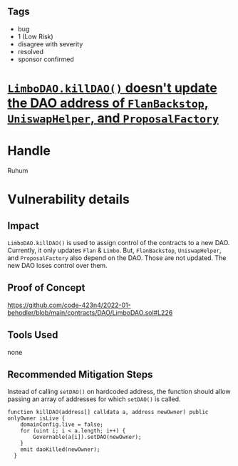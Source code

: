 ## Tags

- bug
- 1 (Low Risk)
- disagree with severity
- resolved
- sponsor confirmed

# [`LimboDAO.killDAO()` doesn't update the DAO address of `FlanBackstop`, `UniswapHelper`, and `ProposalFactory`](https://github.com/code-423n4/2022-01-behodler-findings/issues/86) 

# Handle

Ruhum


# Vulnerability details

## Impact
`LimboDAO.killDAO()` is used to assign control of the contracts to a new DAO. Currently, it only updates `Flan` & `Limbo`. But, `FlanBackstop`, `UniswapHelper`, and `ProposalFactory` also depend on the DAO. Those are not updated. The new DAO loses control over them.

## Proof of Concept
https://github.com/code-423n4/2022-01-behodler/blob/main/contracts/DAO/LimboDAO.sol#L226

## Tools Used
none

## Recommended Mitigation Steps
Instead of calling `setDAO()` on hardcoded address, the function should allow passing an array of addresses for which `setDAO()` is called.

```sol
function killDAO(address[] calldata a, address newOwner) public onlyOwner isLive {
    domainConfig.live = false;
    for (uint i; i < a.length; i++) {
        Governable(a[i]).setDAO(newOwner);
    }
    emit daoKilled(newOwner);
  }
```

